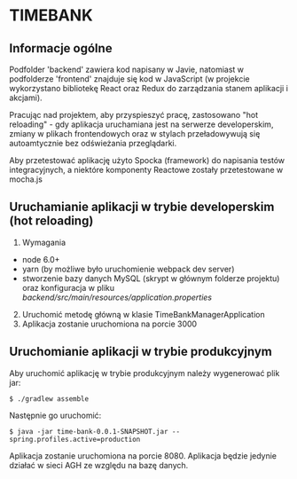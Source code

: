 # TIMEBANK

## Informacje ogólne

Podfolder 'backend' zawiera kod napisany w Javie, natomiast w podfolderze 'frontend'
znajduje się kod w JavaScript (w projekcie wykorzystano bibliotekę React oraz Redux do zarządzania
stanem aplikacji i akcjami).

Pracując nad projektem, aby przyspieszyć pracę, zastosowano "hot reloading" - gdy aplikacja uruchamiana jest na serwerze developerskim, zmiany w plikach frontendowych
oraz w stylach przeładowywują się autoamtycznie bez odświeżania przeglądarki.

Aby przetestować aplikację użyto Spocka (framework) do napisania testów integracyjnych,
a niektóre komponenty Reactowe zostały przetestowane w mocha.js


## Uruchamianie aplikacji w trybie developerskim (hot reloading)

1. Wymagania
* node 6.0+
* yarn (by możliwe było uruchomienie webpack dev server)
* stworzenie bazy danych MySQL (skrypt w głównym folderze projektu) oraz konfiguracja w pliku *backend/src/main/resources/application.properties*
2. Uruchomić metodę główną w klasie TimeBankManagerApplication
3. Aplikacja zostanie uruchomiona na porcie 3000

## Uruchomianie aplikacji w trybie produkcyjnym

Aby uruchomić aplikację w trybie produkcyjnym należy wygenerować plik jar:

``
$ ./gradlew assemble
``

Następnie go uruchomić:

``
$ java -jar time-bank-0.0.1-SNAPSHOT.jar --spring.profiles.active=production
``

Aplikacja zostanie uruchomiona na porcie 8080.
Aplikacja będzie jedynie działać w sieci AGH ze względu na bazę danych.

